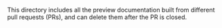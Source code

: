 This directory includes all the preview documentation built from different pull requests (PRs), and can delete them after the PR is closed.
